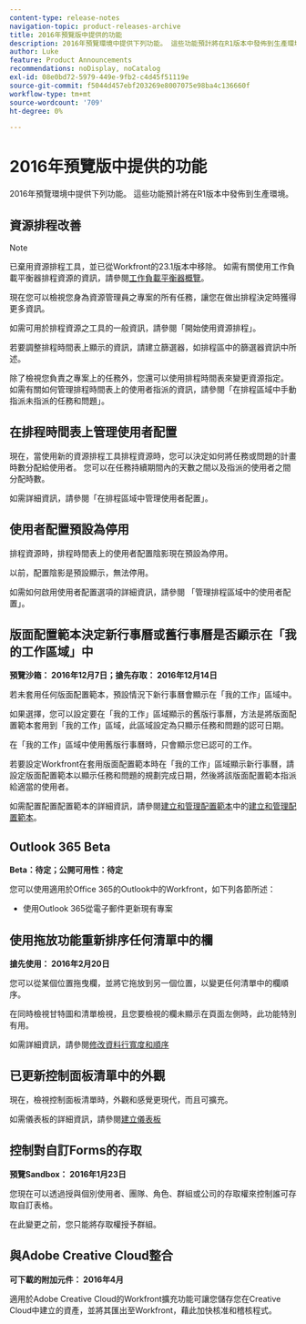 ```yaml
---
content-type: release-notes
navigation-topic: product-releases-archive
title: 2016年預覽版中提供的功能
description: 2016年預覽環境中提供下列功能。 這些功能預計將在R1版本中發佈到生產環境。
author: Luke
feature: Product Announcements
recommendations: noDisplay, noCatalog
exl-id: 08e0bd72-5979-449e-9fb2-c4d45f51119e
source-git-commit: f5044d457ebf203269e8007075e98ba4c136660f
workflow-type: tm+mt
source-wordcount: '709'
ht-degree: 0%

---
```


# 2016年預覽版中提供的功能

2016年預覽環境中提供下列功能。 這些功能預計將在R1版本中發佈到生產環境。

## 資源排程改善

>[!NOTE]
>
>已棄用資源排程工具，並已從Workfront的23.1版本中移除。 如需有關使用工作負載平衡器排程資源的資訊，請參閱[工作負載平衡器概覽](../../../../resource-mgmt/workload-balancer/overview-workload-balancer.md)。

現在您可以檢視您身為資源管理員之專案的所有任務，讓您在做出排程決定時獲得更多資訊。

如需可用於排程資源之工具的一般資訊，請參閱「開始使用資源排程」。

若要調整排程時間表上顯示的資訊，請建立篩選器，如排程區中的篩選器資訊中所述。

除了檢視您負責之專案上的任務外，您還可以使用排程時間表來變更資源指定。 如需有關如何管理排程時間表上的使用者指派的資訊，請參閱「在排程區域中手動指派未指派的任務和問題」。

## 在排程時間表上管理使用者配置

現在，當使用新的資源排程工具排程資源時，您可以決定如何將任務或問題的計畫時數分配給使用者。 您可以在任務持續期間內的天數之間以及指派的使用者之間分配時數。

如需詳細資訊，請參閱「在排程區域中管理使用者配置」。

## 使用者配置預設為停用

排程資源時，排程時間表上的使用者配置陰影現在預設為停用。

以前，配置陰影是預設顯示，無法停用。

如需如何啟用使用者配置選項的詳細資訊，請參閱
「管理排程區域中的使用者配置」。

## 版面配置範本決定新行事曆或舊行事曆是否顯示在「我的工作區域」中

**預覽沙箱： 2016年12月7日；搶先存取： 2016年12月14日** 

若未套用任何版面配置範本，預設情況下新行事曆會顯示在「我的工作」區域中。

如果選擇，您可以設定要在「我的工作」區域顯示的舊版行事曆，方法是將版面配置範本套用到「我的工作」區域，此區域設定為只顯示任務和問題的認可日期。

在「我的工作」區域中使用舊版行事曆時，只會顯示您已認可的工作。

若要設定Workfront在套用版面配置範本時在「我的工作」區域顯示新行事曆，請設定版面配置範本以顯示任務和問題的規劃完成日期，然後將該版面配置範本指派給適當的使用者。

如需配置配置配置範本的詳細資訊，請參閱[建立和管理配置範本](../../../../administration-and-setup/customize-workfront/use-layout-templates/create-and-manage-layout-templates.md#customizing-my-work)中的[建立和管理配置範本](../../../../administration-and-setup/customize-workfront/use-layout-templates/create-and-manage-layout-templates.md)。

## Outlook 365 Beta

**Beta：待定；公開可用性：待定**

您可以使用適用於Office 365的Outlook中的Workfront，如下列各節所述：

* 使用Outlook 365從電子郵件更新現有專案

## 使用拖放功能重新排序任何清單中的欄

**搶先使用： 2016年2月20日**

您可以從某個位置拖曳欄，並將它拖放到另一個位置，以變更任何清單中的欄順序。

在同時檢視甘特圖和清單檢視，且您要檢視的欄未顯示在頁面左側時，此功能特別有用。 

如需詳細資訊，請參閱[修改資料行寬度和順序](../../../../reports-and-dashboards/reports/reporting-elements/modify-column-width-order.md)

## 已更新控制面板清單中的外觀

現在，檢視控制面板清單時，外觀和感覺更現代，而且可擴充。

如需儀表板的詳細資訊，請參閱[建立儀表板](../../../../reports-and-dashboards/dashboards/creating-and-managing-dashboards/create-dashboard.md)

## 控制對自訂Forms的存取

**預覽Sandbox： 2016年1月23日**

您現在可以透過授與個別使用者、團隊、角色、群組或公司的存取權來控制誰可存取自訂表格。 

在此變更之前，您只能將存取權授予群組。

## 與Adobe Creative Cloud整合

**可下載的附加元件： 2016年4月**

適用於Adobe Creative Cloud的Workfront擴充功能可讓您儲存您在Creative Cloud中建立的資產，並將其匯出至Workfront，藉此加快核准和稽核程式。
